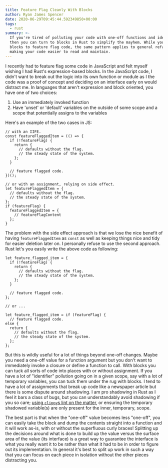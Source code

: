 ```yaml
---
title: Feature Flag Cleanly With Blocks
author: Ryan James Spencer
date: 2020-06-29T09:45:44.592349850+00:00
tags:
  - rust
summary: >-
  If you're tired of polluting your code with one-off functions and identifiers,
  then you can turn to blocks in Rust to simplify the mayhem. While you can use
  blocks to feature flag code, the same pattern applies to general refactoring,
  making your code easier to read and maintain.
---
```


I recently had to feature flag some code in JavaScript and felt myself wishing I
had Rust's expression-based blocks. In the JavaScript code, I didn't want to
break out the logic into its own function or module as I the code was a proof of
concept and deciding on an interface early on would distract me. In languages
that aren't expression and block oriented, you have one of two choices:

1. Use an immediately invoked function
2. Have 'unset' or 'default' variables on the outside of some scope and a scope that
   potentially assigns to the variables

Here's an example of the two cases in JS:

```
// with an IIFE.
const featureFlaggedItem = (() => {
  if (!featureFlag) {
    return {
      // defaults without the flag.
      // the steady state of the system.
    };
  }

  // feature flagged code.
})();
```

```
// or with an assignment, relying on side effect.
let featureFlaggedItem = {
  // defaults without the flag.
  // the steady state of the system.
};
if (featureFlag) {
  featureFlaggedItem = {
    // featureFlagContent
  };
}
```

The problem with the side effect approach is that we lose the nice benefit of
having `featureFlaggedItem` as `const` as well as keeping things nice and tidy
for easier deletion later on. I personally refuse to use the second approach.
Rust let's you easily write the above code as following:

```
let feature_flagged_item = {
  if (!featureFlag) {
    return {
      // defaults without the flag.
      // the steady state of the system.
    };
  }

  // feature flagged code.
};

// or ...

let feature_flagged_item = if (featureFlag) {
  // feature flagged code.
else {
  return {
    // defaults without the flag.
    // the steady state of the system.
  };
};
```

But this is wildly useful for a lot of things beyond one-off changes. Maybe you
need a one-off value for a function argument but you don't want to immediately
invoke a closure or define a function to call. With blocks you can tuck all
sorts of code into places with or without assignment. If you have a lot of
"identifier" pollution going on in a given scope, say with a lot of temporary
variables, you can tuck them under the rug with blocks. I tend to have a lot of
assignments that break up code like a newspaper article but there is some
dispute around shadowing. I am pro shadowing in Rust as I feel it bars a class
of bugs, but you can understandably avoid shadowing if you so care; [using
`clippy`s lint on the
matter](https://github.com/rust-lang/rust-clippy/blob/master/clippy_lints/src/shadow.rs),
or ensuring the temporary shadowed variable(s) are only present for the inner,
temporary, scope.

The best part is that when the "one-off" value becomes less "one-off", you can
easily take the block and dump the contents straight into a function and it will
work as-is, with or without the superfluous curly braces! Splitting up the
decisions around what is done to build up the value versus the surface area of
the value (its interface) is a great way to guarantee the interface is what you
really want it to be rather than what it had to be in order to figure out its
implementation. In general it's best to split up work in such a way that you can
focus on each piece in isolation without the other pieces distracting you.
